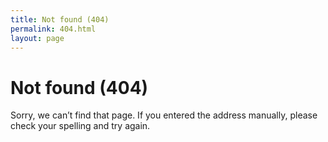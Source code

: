 ```yaml
---
title: Not found (404)
permalink: 404.html
layout: page
---
```


# Not found (404)

Sorry, we can’t find that page. If you entered the address manually, please check your spelling and try again.
